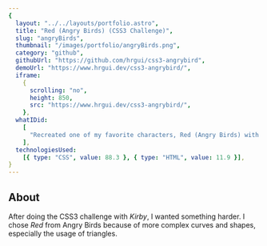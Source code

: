 ```yaml
---
{
  layout: "../../layouts/portfolio.astro",
  title: "Red (Angry Birds) (CSS3 Challenge)",
  slug: "angryBirds",
  thumbnail: "/images/portfolio/angryBirds.png",
  category: "github",
  githubUrl: "https://github.com/hrgui/css3-angrybird",
  demoUrl: "https://www.hrgui.dev/css3-angrybird/",
  iframe:
    {
      scrolling: "no",
      height: 850,
      src: "https://www.hrgui.dev/css3-angrybird/",
    },
  whatIDid:
    [
      "Recreated one of my favorite characters, Red (Angry Birds) with just CSS",
    ],
  technologiesUsed:
    [{ type: "CSS", value: 88.3 }, { type: "HTML", value: 11.9 }],
}
---
```


## About

After doing the CSS3 challenge with _Kirby_, I wanted something harder. I chose _Red_ from Angry Birds because of more complex curves and shapes, especially the usage of triangles.
